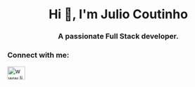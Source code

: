 <h1 align="center">Hi 👋, I'm Julio Coutinho</h1>
<h3 align="center">A passionate Full Stack developer.</h3>

<h3 align="left">Connect with me:</h3>
<p align="left">
<a href="https://linkedin.com/in/www.linkedin.com/in/juliocscoutinho" target="blank"><img align="center" src="https://raw.githubusercontent.com/rahuldkjain/github-profile-readme-generator/master/src/images/icons/Social/linked-in-alt.svg" alt="www.linkedin.com/in/juliocscoutinho" height="30" width="40" /></a>
</p>
